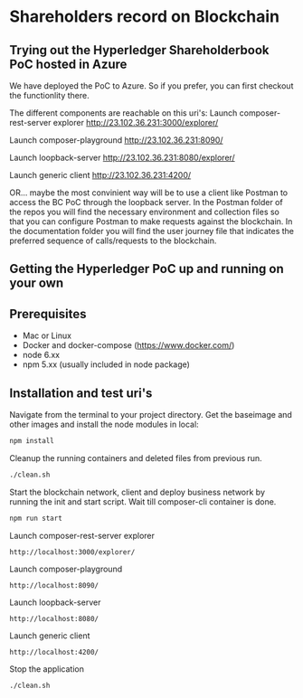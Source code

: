 # Shareholders record on Blockchain

## Trying out the Hyperledger Shareholderbook PoC hosted in Azure
We have deployed the PoC to Azure. 
So if you prefer, you can first checkout the functionlity there.

The different components are reachable on this uri's:
Launch composer-rest-server explorer
http://23.102.36.231:3000/explorer/

Launch composer-playground
http://23.102.36.231:8090/

Launch loopback-server
http://23.102.36.231:8080/explorer/

Launch generic client
http://23.102.36.231:4200/

OR... maybe the most convinient way will be to use a client like Postman to access the BC PoC through the loopback server.
In the Postman folder of the repos you will find the necessary environment and collection files so that you can configure Postman to make requests against the blockchain.
In the documentation folder you will find the user journey file that indicates the preferred sequence of calls/requests to the blockchain.

## Getting the Hyperledger PoC up and running on your own
## Prerequisites
- Mac or Linux  
- Docker and docker-compose (https://www.docker.com/)  
- node 6.xx
- npm 5.xx (usually included in node package)

## Installation and test uri's 
Navigate from the terminal to your project directory. Get the baseimage and other images and install the node modules in local:
```bash
npm install
```
Cleanup the running containers and deleted files from previous run. 
```bash
./clean.sh
```
Start the blockchain network, client and deploy business network by running the init and start script. Wait till composer-cli container is done. 
```bash
npm run start
```
Launch composer-rest-server explorer
```
http://localhost:3000/explorer/
```
Launch composer-playground 
```
http://localhost:8090/
```
Launch loopback-server 
```
http://localhost:8080/
```
Launch generic client 
```
http://localhost:4200/
```
Stop the application
```bash
./clean.sh
```
